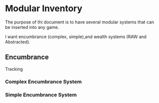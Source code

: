 # Modular Inventory

The purpose of thi document is to have several modular systems that can be inserted into any game.

I want encumbrance (complex, simple),and wealth systems (RAW and Abstracted).

## Encumbrance

Tracking

### Complex Encumbrance System



### Simple Encumbrance System


